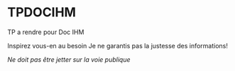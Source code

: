 # TPDOCIHM
TP a rendre pour Doc IHM

Inspirez vous-en au besoin
Je ne garantis pas la justesse des informations!

*Ne doit pas être jetter sur la voie publique*
